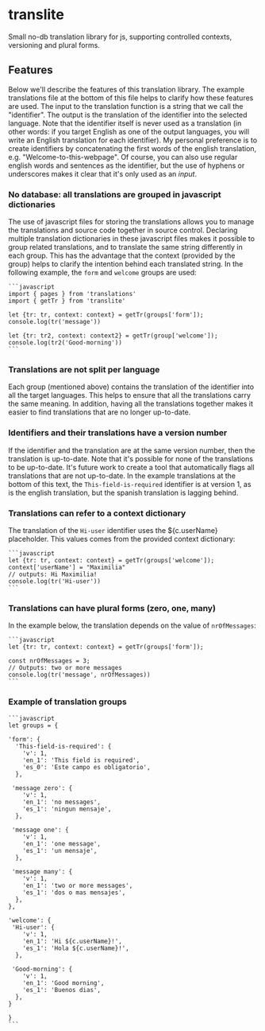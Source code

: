 # translite
Small no-db translation library for js, supporting controlled contexts, versioning and plural forms.

## Features

Below we'll describe the features of this translation library. The example translations file at the bottom of this file helps to clarify how these features are used.
The input to the translation function is a string that we call the "identifier".  The output is the translation of the identifier into the selected language. Note that the identifier itself is never used as a translation (in other words: if you target English as one of the output languages, you will write an English translation for each identifier).
My personal preference is to create identifiers by concatenating the first words of the english translation, e.g.
"Welcome-to-this-webpage". Of course, you can also use regular english words and sentences as the identifier, but the use of hyphens or underscores makes it clear that it's only used as an *input*.


### No database: all translations are grouped in javascript dictionaries

The use of javascript files for storing the translations allows you to manage the translations and source code together in source control.
Declaring multiple translation dictionaries in these javascript files makes it possible to group related translations, and to translate the same string differently in each group. This has the advantage that the context (provided by the group) helps to clarify the intention behind each translated string. In the following example, the `form` and `welcome` groups are used:

    ```javascript
    import { pages } from 'translations'
    import { getTr } from 'translite'

    let {tr: tr, context: context} = getTr(groups['form']);
    console.log(tr('message'))

    let {tr: tr2, context: context2} = getTr(group['welcome']);
    console.log(tr2('Good-morning'))
    ```

### Translations are not split per language

Each group (mentioned above) contains the translation of the identifier into all the target languages. This helps to ensure that all the translations carry the same meaning. In addition, having all the translations together makes it easier to find translations that are no longer up-to-date.

### Identifiers and their translations have a version number

If the identifier and the translation are at the same version number, then the translation is up-to-date. Note that it's possible for none of the translations to be up-to-date.
It's future work to create a tool that automatically flags all translations that are not up-to-date.
In the example translations at the bottom of this text, the `This-field-is-required` identifier is at version 1, as is the english translation, but the spanish translation is lagging behind.


### Translations can refer to a context dictionary

The translation of the `Hi-user` identifier uses the ${c.userName} placeholder. This values comes from the provided context dictionary:

    ```javascript
    let {tr: tr, context: context} = getTr(groups['welcome']);
    context['userName'] = "Maximilia"
    // outputs: Hi Maximilia!
    console.log(tr('Hi-user'))
    ```

### Translations can have plural forms (zero, one, many)

In the example below, the translation depends on the value of `nrOfMessages`:

    ```javascript
    let {tr: tr, context: context} = getTr(groups['form']);

    const nrOfMessages = 3;
    // Outputs: two or more messages
    console.log(tr('message', nrOfMessages))
    ```

### Example of translation groups

    ```javascript
    let groups = {

    'form': {
      'This-field-is-required': {
        'v': 1,
        'en_1': 'This field is required',
        'es_0': 'Este campo es obligatorio',
      },

     'message zero': {
        'v': 1,
        'en_1': 'no messages',
        'es_1': 'ningun mensaje',
      },

     'message one': {
        'v': 1,
        'en_1': 'one message',
        'es_1': 'un mensaje',
      },

     'message many': {
        'v': 1,
        'en_1': 'two or more messages',
        'es_1': 'dos o mas mensajes',
      },
    },

    'welcome': {
     'Hi-user': {
        'v': 1,
        'en_1': 'Hi ${c.userName}!',
        'es_1': 'Hola ${c.userName}!',
      },

     'Good-morning': {
        'v': 1,
        'en_1': 'Good morning',
        'es_1': 'Buenos dias',
      },
    }

    }
    ```
